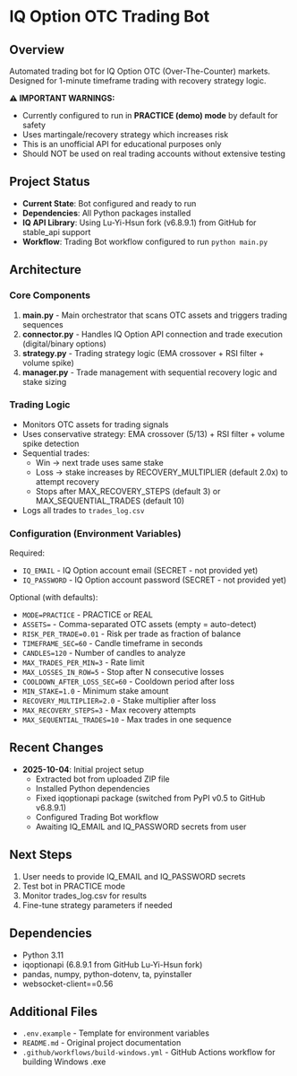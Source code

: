 # IQ Option OTC Trading Bot

## Overview
Automated trading bot for IQ Option OTC (Over-The-Counter) markets. Designed for 1-minute timeframe trading with recovery strategy logic.

**⚠️ IMPORTANT WARNINGS:**
- Currently configured to run in **PRACTICE (demo) mode** by default for safety
- Uses martingale/recovery strategy which increases risk
- This is an unofficial API for educational purposes only
- Should NOT be used on real trading accounts without extensive testing

## Project Status
- **Current State**: Bot configured and ready to run
- **Dependencies**: All Python packages installed
- **IQ API Library**: Using Lu-Yi-Hsun fork (v6.8.9.1) from GitHub for stable_api support
- **Workflow**: Trading Bot workflow configured to run `python main.py`

## Architecture

### Core Components
1. **main.py** - Main orchestrator that scans OTC assets and triggers trading sequences
2. **connector.py** - Handles IQ Option API connection and trade execution (digital/binary options)
3. **strategy.py** - Trading strategy logic (EMA crossover + RSI filter + volume spike)
4. **manager.py** - Trade management with sequential recovery logic and stake sizing

### Trading Logic
- Monitors OTC assets for trading signals
- Uses conservative strategy: EMA crossover (5/13) + RSI filter + volume spike detection
- Sequential trades: 
  - Win → next trade uses same stake
  - Loss → stake increases by RECOVERY_MULTIPLIER (default 2.0x) to attempt recovery
  - Stops after MAX_RECOVERY_STEPS (default 3) or MAX_SEQUENTIAL_TRADES (default 10)
- Logs all trades to `trades_log.csv`

### Configuration (Environment Variables)
Required:
- `IQ_EMAIL` - IQ Option account email (SECRET - not provided yet)
- `IQ_PASSWORD` - IQ Option account password (SECRET - not provided yet)

Optional (with defaults):
- `MODE=PRACTICE` - PRACTICE or REAL
- `ASSETS=` - Comma-separated OTC assets (empty = auto-detect)
- `RISK_PER_TRADE=0.01` - Risk per trade as fraction of balance
- `TIMEFRAME_SEC=60` - Candle timeframe in seconds
- `CANDLES=120` - Number of candles to analyze
- `MAX_TRADES_PER_MIN=3` - Rate limit
- `MAX_LOSSES_IN_ROW=5` - Stop after N consecutive losses
- `COOLDOWN_AFTER_LOSS_SEC=60` - Cooldown period after loss
- `MIN_STAKE=1.0` - Minimum stake amount
- `RECOVERY_MULTIPLIER=2.0` - Stake multiplier after loss
- `MAX_RECOVERY_STEPS=3` - Max recovery attempts
- `MAX_SEQUENTIAL_TRADES=10` - Max trades in one sequence

## Recent Changes
- **2025-10-04**: Initial project setup
  - Extracted bot from uploaded ZIP file
  - Installed Python dependencies
  - Fixed iqoptionapi package (switched from PyPI v0.5 to GitHub v6.8.9.1)
  - Configured Trading Bot workflow
  - Awaiting IQ_EMAIL and IQ_PASSWORD secrets from user

## Next Steps
1. User needs to provide IQ_EMAIL and IQ_PASSWORD secrets
2. Test bot in PRACTICE mode
3. Monitor trades_log.csv for results
4. Fine-tune strategy parameters if needed

## Dependencies
- Python 3.11
- iqoptionapi (6.8.9.1 from GitHub Lu-Yi-Hsun fork)
- pandas, numpy, python-dotenv, ta, pyinstaller
- websocket-client==0.56

## Additional Files
- `.env.example` - Template for environment variables
- `README.md` - Original project documentation
- `.github/workflows/build-windows.yml` - GitHub Actions workflow for building Windows .exe
